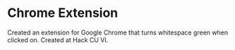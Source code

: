 # Chrome Extension
Created an extension for Google Chrome that turns whitespace green when clicked on. Created at Hack CU VI.
